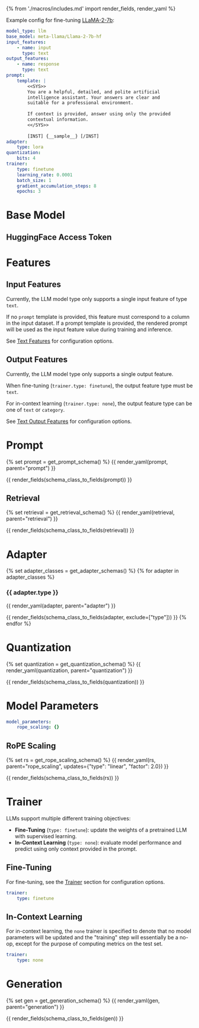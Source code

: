 {% from './macros/includes.md' import render_fields, render_yaml %}

Example config for fine-tuning [LLaMA-2-7b](https://huggingface.co/meta-llama/Llama-2-7b-hf):

```yaml
model_type: llm
base_model: meta-llama/Llama-2-7b-hf
input_features:
    - name: input
      type: text
output_features:
    - name: response
      type: text
prompt:
    template: |
        <<SYS>>
        You are a helpful, detailed, and polite artificial 
        intelligence assistant. Your answers are clear and 
        suitable for a professional environment.
        
        If context is provided, answer using only the provided 
        contextual information.
        <</SYS>>
        
        [INST] {__sample__} [/INST]
adapter:
    type: lora
quantization:
    bits: 4
trainer:
    type: finetune
    learning_rate: 0.0001
    batch_size: 1
    gradient_accumulation_steps: 8
    epochs: 3
```

# Base Model

## HuggingFace Access Token

# Features

## Input Features

Currently, the LLM model type only supports a single input feature of type `text`.

If no `prompt` template is provided, this feature must correspond to a column
in the input dataset. If a prompt template is provided, the rendered prompt
will be used as the input feature value during training and inference.

See [Text Features](./features/text_features.md) for
configuration options.

## Output Features

Currently, the LLM model type only supports a single output feature.

When fine-tuning (`trainer.type: finetune`), the output feature type must be
`text`.

For in-context learning (`trainer.type: none`), the output feature type can be
one of `text` or `category`.

See [Text Output Features](./features/text_features.md#output-features) for
configuration options.

# Prompt

{% set prompt = get_prompt_schema() %}
{{ render_yaml(prompt, parent="prompt") }}

{{ render_fields(schema_class_to_fields(prompt)) }}

## Retrieval

{% set retrieval = get_retrieval_schema() %}
{{ render_yaml(retrieval, parent="retrieval") }}

{{ render_fields(schema_class_to_fields(retrieval)) }}

# Adapter

{% set adapter_classes = get_adapter_schemas() %}
{% for adapter in adapter_classes %}
### {{ adapter.type }}

{{ render_yaml(adapter, parent="adapter") }}

{{ render_fields(schema_class_to_fields(adapter, exclude=["type"])) }}
{% endfor %}

# Quantization

{% set quantization = get_quantization_schema() %}
{{ render_yaml(quantization, parent="quantization") }}

{{ render_fields(schema_class_to_fields(quantization)) }}

# Model Parameters

```yaml
model_parameters:
    rope_scaling: {}
```

## RoPE Scaling

{% set rs = get_rope_scaling_schema() %}
{{ render_yaml(rs, parent="rope_scaling", updates={"type": "linear", "factor": 2.0}) }}

{{ render_fields(schema_class_to_fields(rs)) }}

# Trainer

LLMs support multiple different training objectives:

- **Fine-Tuning** (`type: finetune`): update the weights of a pretrained LLM with supervised learning.
- **In-Context Learning** (`type: none`): evaluate model performance and predict using only context provided in the prompt.

## Fine-Tuning

For fine-tuning, see the [Trainer](./trainer.md) section for configuration
options.

```yaml
trainer:
    type: finetune
```

## In-Context Learning

For in-context learning, the `none` trainer is specified to denote that no
model parameters will be updated and the "training" step will essentially be
a no-op, except for the purpose of computing metrics on the test set.

```yaml
trainer:
    type: none
```

# Generation

{% set gen = get_generation_schema() %}
{{ render_yaml(gen, parent="generation") }}

{{ render_fields(schema_class_to_fields(gen)) }}

